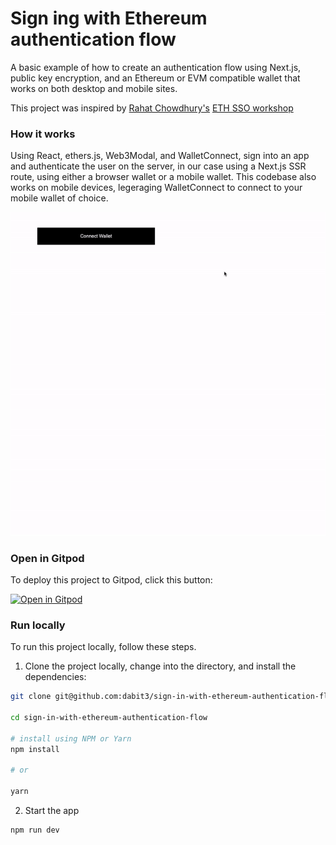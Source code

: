 # Sign ing with Ethereum authentication flow

A basic example of how to create an authentication flow using Next.js, public key encryption, and an Ethereum or EVM compatible wallet that works on both desktop and mobile sites.

This project was inspired by [Rahat Chowdhury's](https://github.com/Rahat-ch) [ETH SSO workshop](https://github.com/Rahat-ch/eth-sso-workshop/tree/solution)

### How it works

Using React, ethers.js, Web3Modal, and WalletConnect, sign into an app and authenticate the user on the server, in our case using a Next.js SSR route, using either a browser wallet or a mobile wallet. This codebase also works on mobile devices, legeraging WalletConnect to connect to your mobile wallet of choice.

![Example of ](demo.gif)

### Open in Gitpod

To deploy this project to Gitpod, click this button:

[![Open in Gitpod](https://gitpod.io/button/open-in-gitpod.svg)](https://gitpod.io/#github.com/dabit3/sign-in-with-ethereum-authentication-flow)

### Run locally

To run this project locally, follow these steps.

1. Clone the project locally, change into the directory, and install the dependencies:

```sh
git clone git@github.com:dabit3/sign-in-with-ethereum-authentication-flow.git

cd sign-in-with-ethereum-authentication-flow

# install using NPM or Yarn
npm install

# or

yarn
```

2. Start the app

```sh
npm run dev
```